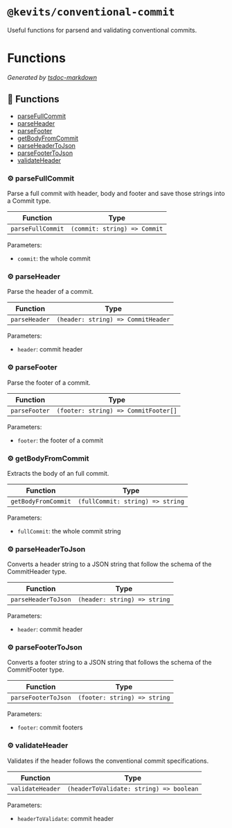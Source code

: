 # `@kevits/conventional-commit`

Useful functions for parsend and validating conventional commits.

# Functions

_Generated by [tsdoc-markdown](https://github.com/peterpeterparker/tsdoc-markdown)_

## :toolbox: Functions

- [parseFullCommit](#gear-parsefullcommit)
- [parseHeader](#gear-parseheader)
- [parseFooter](#gear-parsefooter)
- [getBodyFromCommit](#gear-getbodyfromcommit)
- [parseHeaderToJson](#gear-parseheadertojson)
- [parseFooterToJson](#gear-parsefootertojson)
- [validateHeader](#gear-validateheader)

### :gear: parseFullCommit

Parse a full commit with header, body and footer and
save those strings into a Commit type.

| Function | Type |
| ---------- | ---------- |
| `parseFullCommit` | `(commit: string) => Commit` |

Parameters:

* `commit`: the whole commit


### :gear: parseHeader

Parse the header of a commit.

| Function | Type |
| ---------- | ---------- |
| `parseHeader` | `(header: string) => CommitHeader` |

Parameters:

* `header`: commit header


### :gear: parseFooter

Parse the footer of a commit.

| Function | Type |
| ---------- | ---------- |
| `parseFooter` | `(footer: string) => CommitFooter[]` |

Parameters:

* `footer`: the footer of a commit


### :gear: getBodyFromCommit

Extracts the body of an full commit.

| Function | Type |
| ---------- | ---------- |
| `getBodyFromCommit` | `(fullCommit: string) => string` |

Parameters:

* `fullCommit`: the whole commit string


### :gear: parseHeaderToJson

Converts a header string to a JSON string
that follow the schema of the CommitHeader type.

| Function | Type |
| ---------- | ---------- |
| `parseHeaderToJson` | `(header: string) => string` |

Parameters:

* `header`: commit header


### :gear: parseFooterToJson

Converts a footer string to a JSON string
that follows the schema of the CommitFooter type.

| Function | Type |
| ---------- | ---------- |
| `parseFooterToJson` | `(footer: string) => string` |

Parameters:

* `footer`: commit footers


### :gear: validateHeader

Validates if the header follows the conventional commit specifications.

| Function | Type |
| ---------- | ---------- |
| `validateHeader` | `(headerToValidate: string) => boolean` |

Parameters:

* `headerToValidate`: commit header
